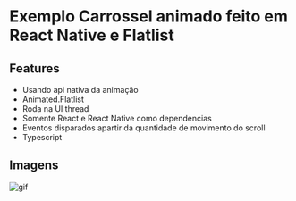 # Exemplo Carrossel animado feito em React Native e Flatlist

## Features
- Usando api nativa da animação
- Animated.Flatlist
- Roda na UI thread
- Somente React e React Native como dependencias
- Eventos disparados apartir da quantidade de movimento do scroll
- Typescript

## Imagens
![gif](https://i.imgur.com/SXEltZG.gif)